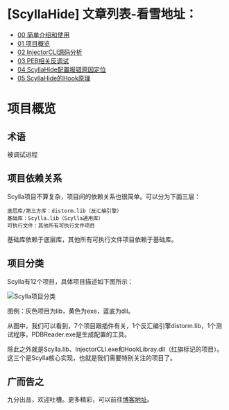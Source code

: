 # [ScyllaHide] 文章列表-看雪地址：

- [00 简单介绍和使用](https://bbs.pediy.com/thread-249151.htm)
- [01 项目概览](https://bbs.pediy.com/thread-249305.htm)
- [02 InjectorCLI源码分析](https://bbs.pediy.com/thread-249306.htm)
- [03 PEB相关反调试](https://bbs.pediy.com/thread-249374.htm)
- [04 ScyllaHide配置报错原因定位](https://bbs.pediy.com/thread-249524.htm)
- [05 ScyllaHide的Hook原理](https://bbs.pediy.com/thread-249721.htm)


# 项目概览

## 术语
被调试进程

## 项目依赖关系
Scylla项目不算复杂，项目间的依赖关系也很简单。可以分为下面三层：

	底层库/第三方库：distorm.lib（反汇编引擎）
	基础库：Scylla.lib（Scylla通用库）
	可执行文件：其他所有可执行文件项目

基础库依赖于底层库，其他所有可执行文件项目依赖于基础库。

## 项目分类
Scylla有12个项目，具体项目描述如下图所示：

![Scylla项目分类](https://ninecents.github.io/course/ScyllaHide/01%20项目概览/Scylla项目分类.png)

图例：灰色项目为lib，黄色为exe，蓝底为dll。

从图中，我们可以看到，7个项目跟插件有关，1个反汇编引擎distorm.lib，1个测试程序，PDBReader.exe是生成配置的工具。

除此之外就是Scylla.lib、InjectorCLI.exe和HookLibray.dll（红旗标记的项目）。这三个是Scylla核心实现，也就是我们需要特别关注的项目了。


## 广而告之
九分出品，欢迎吐槽。更多精彩，可以前往[博客地址](https://ninecents.github.io)。
